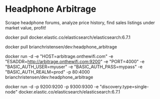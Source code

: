 # Headphone Arbitrage
Scrape headphone forums, analyze price history, find sales listings under market value, profit!

docker pull docker.elastic.co/elasticsearch/elasticsearch:6.7.1

docker pull brianchristensen/dev:headphone_arbitrage

docker run -d -e "HOST=arbitrage.onthewifi.com" -e "ESADDR=http://arbitrage.onthewifi.com:9200" -e "PORT=4000" -e "BASIC_AUTH_USER=myuser" -e "BASIC_AUTH_PASS=mypass" -e "BASIC_AUTH_REALM=prod" -p 80:4000 brianchristensen/dev:headphone_arbitrage

docker run -d -p 9200:9200 -p 9300:9300 -e "discovery.type=single-node" docker.elastic.co/elasticsearch/elasticsearch:6.7.1

